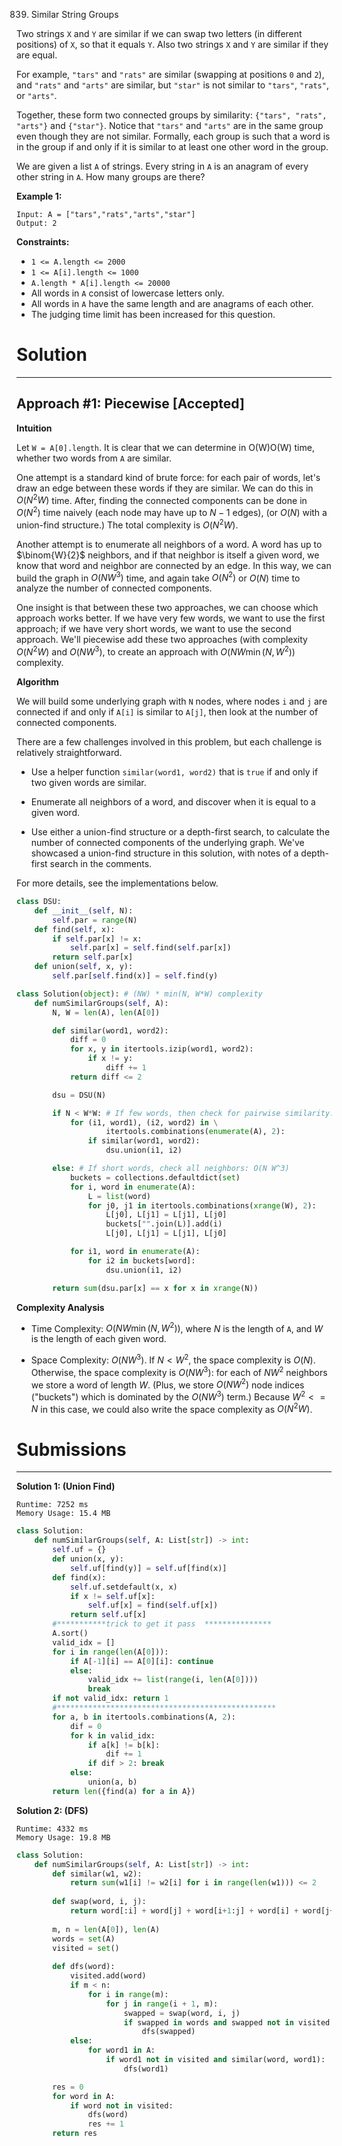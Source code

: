 839. Similar String Groups

Two strings `X` and `Y` are similar if we can swap two letters (in different positions) of `X`, so that it equals `Y`. Also two strings `X` and `Y` are similar if they are equal.

For example, `"tars"` and `"rats"` are similar (swapping at positions `0` and `2`), and `"rats"` and `"arts"` are similar, but `"star"` is not similar to `"tars"`, `"rats"`, or `"arts"`.

Together, these form two connected groups by similarity: `{"tars", "rats", "arts"}` and `{"star"}`.  Notice that `"tars"` and `"arts"` are in the same group even though they are not similar.  Formally, each group is such that a word is in the group if and only if it is similar to at least one other word in the group.

We are given a list `A` of strings.  Every string in `A` is an anagram of every other string in `A`.  How many groups are there?

 

**Example 1:**
```
Input: A = ["tars","rats","arts","star"]
Output: 2
```

**Constraints:**

* `1 <= A.length <= 2000`
* `1 <= A[i].length <= 1000`
* `A.length * A[i].length <= 20000`
* All words in `A` consist of lowercase letters only.
* All words in `A` have the same length and are anagrams of each other.
* The judging time limit has been increased for this question.

# Solution
---
## Approach #1: Piecewise [Accepted]
**Intuition**

Let `W = A[0].length`. It is clear that we can determine in O(W)O(W) time, whether two words from `A` are similar.

One attempt is a standard kind of brute force: for each pair of words, let's draw an edge between these words if they are similar. We can do this in $O(N^2 W)$ time. After, finding the connected components can be done in $O(N^2)$ time naively (each node may have up to $N-1$ edges), (or $O(N)$ with a union-find structure.) The total complexity is $O(N^2 W)$.

Another attempt is to enumerate all neighbors of a word. A word has up to $\binom{W}{2}$ neighbors, and if that neighbor is itself a given word, we know that word and neighbor are connected by an edge. In this way, we can build the graph in $O(N W^3)$ time, and again take $O(N^2)$ or $O(N)$ time to analyze the number of connected components.

One insight is that between these two approaches, we can choose which approach works better. If we have very few words, we want to use the first approach; if we have very short words, we want to use the second approach. We'll piecewise add these two approaches (with complexity $O(N^2 W)$ and $O(N W^3)$, to create an approach with $O(NW\min(N, W^2))$ complexity.

**Algorithm**

We will build some underlying graph with `N` nodes, where nodes `i` and `j` are connected if and only if `A[i]` is similar to `A[j]`, then look at the number of connected components.

There are a few challenges involved in this problem, but each challenge is relatively straightforward.

* Use a helper function `similar(word1, word2)` that is `true` if and only if two given words are similar.

* Enumerate all neighbors of a word, and discover when it is equal to a given word.

* Use either a union-find structure or a depth-first search, to calculate the number of connected components of the underlying graph. We've showcased a union-find structure in this solution, with notes of a depth-first search in the comments.

For more details, see the implementations below.

```python
class DSU:
    def __init__(self, N):
        self.par = range(N)
    def find(self, x):
        if self.par[x] != x:
            self.par[x] = self.find(self.par[x])
        return self.par[x]
    def union(self, x, y):
        self.par[self.find(x)] = self.find(y)

class Solution(object): # (NW) * min(N, W*W) complexity
    def numSimilarGroups(self, A):
        N, W = len(A), len(A[0])

        def similar(word1, word2):
            diff = 0
            for x, y in itertools.izip(word1, word2):
                if x != y:
                    diff += 1
            return diff <= 2

        dsu = DSU(N)

        if N < W*W: # If few words, then check for pairwise similarity: O(N^2 W)
            for (i1, word1), (i2, word2) in \
                    itertools.combinations(enumerate(A), 2):
                if similar(word1, word2):
                    dsu.union(i1, i2)

        else: # If short words, check all neighbors: O(N W^3)
            buckets = collections.defaultdict(set)
            for i, word in enumerate(A):
                L = list(word)
                for j0, j1 in itertools.combinations(xrange(W), 2):
                    L[j0], L[j1] = L[j1], L[j0]
                    buckets["".join(L)].add(i)
                    L[j0], L[j1] = L[j1], L[j0]

            for i1, word in enumerate(A):
                for i2 in buckets[word]:
                    dsu.union(i1, i2)

        return sum(dsu.par[x] == x for x in xrange(N))
```

**Complexity Analysis**

* Time Complexity: $O(NW \min(N, W^2))$, where $N$ is the length of `A`, and $W$ is the length of each given word.

* Space Complexity: $O(NW^3)$. If $N < W^2$, the space complexity is $O(N)$. Otherwise, the space complexity is $O(NW^3)$: for each of $NW^2$ neighbors we store a word of length $W$. (Plus, we store $O(NW^2)$ node indices ("buckets") which is dominated by the $O(NW^3)$ term.) Because $W^2 <= N$ in this case, we could also write the space complexity as $O(N^2 W)$.

# Submissions
---
**Solution 1: (Union Find)**
```
Runtime: 7252 ms
Memory Usage: 15.4 MB
```
```python
class Solution:
    def numSimilarGroups(self, A: List[str]) -> int:
        self.uf = {}
        def union(x, y):
            self.uf[find(y)] = self.uf[find(x)]
        def find(x):
            self.uf.setdefault(x, x)
            if x != self.uf[x]:
                self.uf[x] = find(self.uf[x])
            return self.uf[x]
        #***********trick to get it pass  ***************
        A.sort()
        valid_idx = []
        for i in range(len(A[0])):
            if A[-1][i] == A[0][i]: continue
            else:
                valid_idx += list(range(i, len(A[0])))
                break
        if not valid_idx: return 1
        #*************************************************
        for a, b in itertools.combinations(A, 2):
            dif = 0
            for k in valid_idx:
                if a[k] != b[k]:
                    dif += 1
                if dif > 2: break
            else:
                union(a, b)
        return len({find(a) for a in A})
```

**Solution 2: (DFS)**
```
Runtime: 4332 ms
Memory Usage: 19.8 MB
```
```python
class Solution:
    def numSimilarGroups(self, A: List[str]) -> int:
        def similar(w1, w2):
            return sum(w1[i] != w2[i] for i in range(len(w1))) <= 2
        
        def swap(word, i, j):
            return word[:i] + word[j] + word[i+1:j] + word[i] + word[j+1:]
        
        m, n = len(A[0]), len(A)
        words = set(A)
        visited = set()
        
        def dfs(word):
            visited.add(word)
            if m < n:
                for i in range(m):
                    for j in range(i + 1, m):
                        swapped = swap(word, i, j)
                        if swapped in words and swapped not in visited:
                            dfs(swapped)
            else:
                for word1 in A:
                    if word1 not in visited and similar(word, word1):
                        dfs(word1)

        res = 0
        for word in A:
            if word not in visited:
                dfs(word)
                res += 1
        return res
```